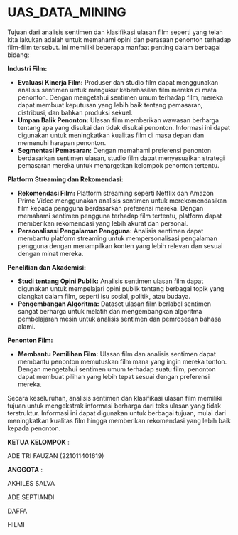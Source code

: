 # UAS_DATA_MINING


Tujuan dari analisis sentimen dan klasifikasi ulasan film seperti yang telah kita lakukan adalah untuk memahami opini dan perasaan penonton terhadap film-film tersebut. Ini memiliki beberapa manfaat penting dalam berbagai bidang:

**Industri Film:**

*   **Evaluasi Kinerja Film:** Produser dan studio film dapat menggunakan analisis sentimen untuk mengukur keberhasilan film mereka di mata penonton. Dengan mengetahui sentimen umum terhadap film, mereka dapat membuat keputusan yang lebih baik tentang pemasaran, distribusi, dan bahkan produksi sekuel.
*   **Umpan Balik Penonton:** Ulasan film memberikan wawasan berharga tentang apa yang disukai dan tidak disukai penonton. Informasi ini dapat digunakan untuk meningkatkan kualitas film di masa depan dan memenuhi harapan penonton.
*   **Segmentasi Pemasaran:** Dengan memahami preferensi penonton berdasarkan sentimen ulasan, studio film dapat menyesuaikan strategi pemasaran mereka untuk menargetkan kelompok penonton tertentu.

**Platform Streaming dan Rekomendasi:**

*   **Rekomendasi Film:** Platform streaming seperti Netflix dan Amazon Prime Video menggunakan analisis sentimen untuk merekomendasikan film kepada pengguna berdasarkan preferensi mereka. Dengan memahami sentimen pengguna terhadap film tertentu, platform dapat memberikan rekomendasi yang lebih akurat dan personal.
*   **Personalisasi Pengalaman Pengguna:** Analisis sentimen dapat membantu platform streaming untuk mempersonalisasi pengalaman pengguna dengan menampilkan konten yang lebih relevan dan sesuai dengan minat mereka.

**Penelitian dan Akademisi:**

*   **Studi tentang Opini Publik:** Analisis sentimen ulasan film dapat digunakan untuk mempelajari opini publik tentang berbagai topik yang diangkat dalam film, seperti isu sosial, politik, atau budaya.
*   **Pengembangan Algoritma:** Dataset ulasan film berlabel sentimen sangat berharga untuk melatih dan mengembangkan algoritma pembelajaran mesin untuk analisis sentimen dan pemrosesan bahasa alami.

**Penonton Film:**

*   **Membantu Pemilihan Film:** Ulasan film dan analisis sentimen dapat membantu penonton memutuskan film mana yang ingin mereka tonton. Dengan mengetahui sentimen umum terhadap suatu film, penonton dapat membuat pilihan yang lebih tepat sesuai dengan preferensi mereka.

Secara keseluruhan, analisis sentimen dan klasifikasi ulasan film memiliki tujuan untuk mengekstrak informasi berharga dari teks ulasan yang tidak terstruktur. Informasi ini dapat digunakan untuk berbagai tujuan, mulai dari meningkatkan kualitas film hingga memberikan rekomendasi yang lebih baik kepada penonton.


**KETUA KELOMPOK** :

ADE TRI FAUZAN (221011401619)


**ANGGOTA** :

AKHILES SALVA

ADE SEPTIANDI

DAFFA

HILMI
